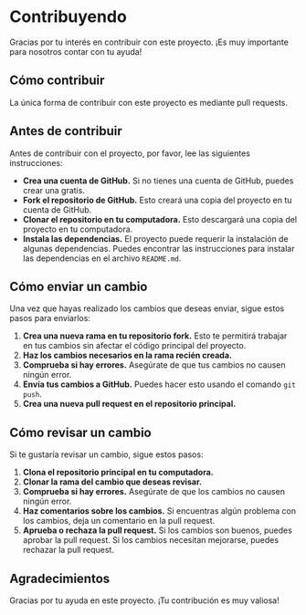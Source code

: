 # Contribuyendo

Gracias por tu interés en contribuir con este proyecto. ¡Es muy importante para nosotros contar con tu ayuda!

## Cómo contribuir

La única forma de contribuir con este proyecto es mediante pull requests.

## Antes de contribuir

Antes de contribuir con el proyecto, por favor, lee las siguientes instrucciones:

* **Crea una cuenta de GitHub.** Si no tienes una cuenta de GitHub, puedes crear una gratis.
* **Fork el repositorio de GitHub.** Esto creará una copia del proyecto en tu cuenta de GitHub.
* **Clonar el repositorio en tu computadora.** Esto descargará una copia del proyecto en tu computadora.
* **Instala las dependencias.** El proyecto puede requerir la instalación de algunas dependencias. Puedes encontrar las instrucciones para instalar las dependencias en el archivo `README.md`.

## Cómo enviar un cambio

Una vez que hayas realizado los cambios que deseas enviar, sigue estos pasos para enviarlos:

1. **Crea una nueva rama en tu repositorio fork.** Esto te permitirá trabajar en tus cambios sin afectar el código principal del proyecto.
2. **Haz los cambios necesarios en la rama recién creada.**
3. **Comprueba si hay errores.** Asegúrate de que tus cambios no causen ningún error.
4. **Envía tus cambios a GitHub.** Puedes hacer esto usando el comando `git push`.
5. **Crea una nueva pull request en el repositorio principal.**

## Cómo revisar un cambio

Si te gustaría revisar un cambio, sigue estos pasos:

1. **Clona el repositorio principal en tu computadora.**
2. **Clonar la rama del cambio que deseas revisar.**
3. **Comprueba si hay errores.** Asegúrate de que los cambios no causen ningún error.
4. **Haz comentarios sobre los cambios.** Si encuentras algún problema con los cambios, deja un comentario en la pull request.
5. **Aprueba o rechaza la pull request.** Si los cambios son buenos, puedes aprobar la pull request. Si los cambios necesitan mejorarse, puedes rechazar la pull request.

## Agradecimientos

Gracias por tu ayuda en este proyecto. ¡Tu contribución es muy valiosa!
